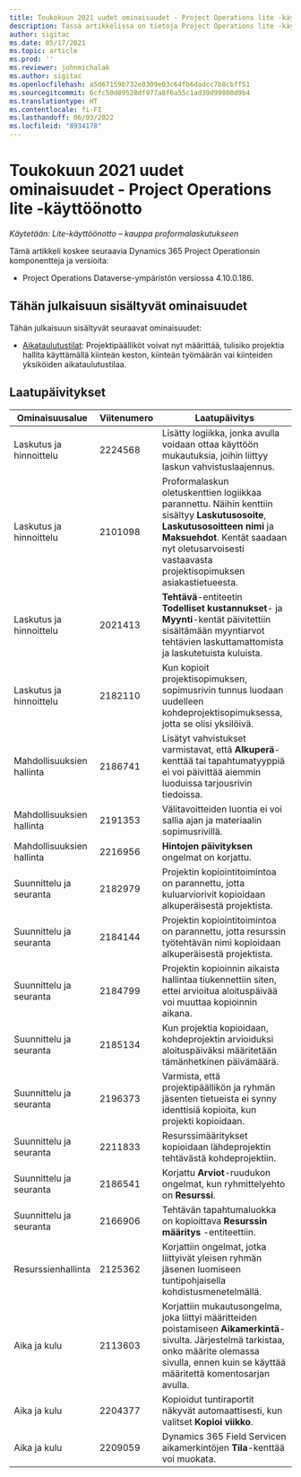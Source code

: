 ```yaml
---
title: Toukokuun 2021 uudet ominaisuudet - Project Operations lite -käyttöönotto
description: Tässä artikkelissa on tietoja Project Operations lite -käyttöönoton toukokuussa 2021 julkaistussa versiossa saatavilla olevista laatupäivityksistä.
author: sigitac
ms.date: 05/17/2021
ms.topic: article
ms.prod: ''
ms.reviewer: johnmichalak
ms.author: sigitac
ms.openlocfilehash: a5d67159b732e0309e03c64fb6dadcc7b8cbff51
ms.sourcegitcommit: 6cfc50d89528df977a8f6a55c1ad39d99800d9b4
ms.translationtype: HT
ms.contentlocale: fi-FI
ms.lasthandoff: 06/03/2022
ms.locfileid: "8934178"
---
```

# <a name="whats-new-may-2021---project-operations-lite-deployment"></a>Toukokuun 2021 uudet ominaisuudet - Project Operations lite -käyttöönotto

_Käytetään: Lite-käyttöönotto – kauppa proformalaskutukseen_

Tämä artikkeli koskee seuraavia Dynamics 365 Project Operationsin komponentteja ja versioita:

   - Project Operations Dataverse-ympäristön versiossa 4.10.0.186.

## <a name="features-included-in-this-release"></a>Tähän julkaisuun sisältyvät ominaisuudet

Tähän julkaisuun sisältyvät seuraavat ominaisuudet:

- [Aikataulutustilat](../../project-management/scheduling-modes.md): Projektipäälliköt voivat nyt määrittää, tulisiko projektia hallita käyttämällä kiinteän keston, kiinteän työmäärän vai kiinteiden yksiköiden aikataulutustilaa.

## <a name="quality-updates"></a>Laatupäivitykset

| **Ominaisuusalue** | **Viitenumero** | **Laatupäivitys** |
| --- | --- | --- |
| Laskutus ja hinnoittelu | 2224568 | Lisätty logiikka, jonka avulla voidaan ottaa käyttöön mukautuksia, joihin liittyy laskun vahvistuslaajennus. |
| Laskutus ja hinnoittelu | 2101098 | Proformalaskun oletuskenttien logiikkaa parannettu. Näihin kenttiin sisältyy **Laskutusosoite**, **Laskutusosoitteen nimi** ja **Maksuehdot**. Kentät saadaan nyt oletusarvoisesti vastaavasta projektisopimuksen asiakastietueesta. |
| Laskutus ja hinnoittelu | 2021413 | **Tehtävä**-entiteetin **Todelliset kustannukset**- ja **Myynti**-kentät päivitettiin sisältämään myyntiarvot tehtävien laskuttamattomista ja laskutetuista kuluista. |
| Laskutus ja hinnoittelu | 2182110 | Kun kopioit projektisopimuksen, sopimusrivin tunnus luodaan uudelleen kohdeprojektisopimuksessa, jotta se olisi yksilöivä. |
| Mahdollisuuksien hallinta | 2186741 | Lisätyt vahvistukset varmistavat, että **Alkuperä**-kenttää tai tapahtumatyyppiä ei voi päivittää aiemmin luoduissa tarjousrivin tiedoissa. |
| Mahdollisuuksien hallinta | 2191353 | Välitavoitteiden luontia ei voi sallia ajan ja materiaalin sopimusrivillä. |
| Mahdollisuuksien hallinta | 2216956 | **Hintojen päivityksen** ongelmat on korjattu. |
| Suunnittelu ja seuranta | 2182979 | Projektin kopiointitoimintoa on parannettu, jotta kuluarviorivit kopioidaan alkuperäisestä projektista. |
| Suunnittelu ja seuranta | 2184144 | Projektin kopiointitoimintoa on parannettu, jotta resurssin työtehtävän nimi kopioidaan alkuperäisestä projektista. |
| Suunnittelu ja seuranta | 2184799 | Projektin kopioinnin aikaista hallintaa tiukennettiin siten, ettei arvioitua aloituspäivää voi muuttaa kopioinnin aikana. |
| Suunnittelu ja seuranta | 2185134 | Kun projektia kopioidaan, kohdeprojektin arvioiduksi aloituspäiväksi määritetään tämänhetkinen päivämäärä. |
| Suunnittelu ja seuranta | 2196373 | Varmista, että projektipäällikön ja ryhmän jäsenten tietueista ei synny identtisiä kopioita, kun projekti kopioidaan. |
| Suunnittelu ja seuranta | 2211833 | Resurssimääritykset kopioidaan lähdeprojektin tehtävästä kohdeprojektiin. |
| Suunnittelu ja seuranta | 2186541 | Korjattu **Arviot**-ruudukon ongelmat, kun ryhmittelyehto on **Resurssi**. |
| Suunnittelu ja seuranta | 2166906 | Tehtävän tapahtumaluokka on kopioittava **Resurssin määritys** -entiteettiin. |
| Resurssienhallinta | 2125362 | Korjattiin ongelmat, jotka liittyivät yleisen ryhmän jäsenen luomiseen tuntipohjaisella kohdistusmenetelmällä. |
| Aika ja kulu | 2113603 | Korjattiin mukautusongelma, joka liittyi määritteiden poistamiseen **Aikamerkintä**-sivulta. Järjestelmä tarkistaa, onko määrite olemassa sivulla, ennen kuin se käyttää määritettä komentosarjan avulla. |
| Aika ja kulu | 2204377 | Kopioidut tuntiraportit näkyvät automaattisesti, kun valitset **Kopioi viikko**. |
| Aika ja kulu | 2209059 | Dynamics 365 Field Servicen aikamerkintöjen **Tila**-kenttää voi muokata. |
